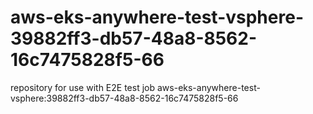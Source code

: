 # aws-eks-anywhere-test-vsphere-39882ff3-db57-48a8-8562-16c7475828f5-66
repository for use with E2E test job aws-eks-anywhere-test-vsphere:39882ff3-db57-48a8-8562-16c7475828f5-66
